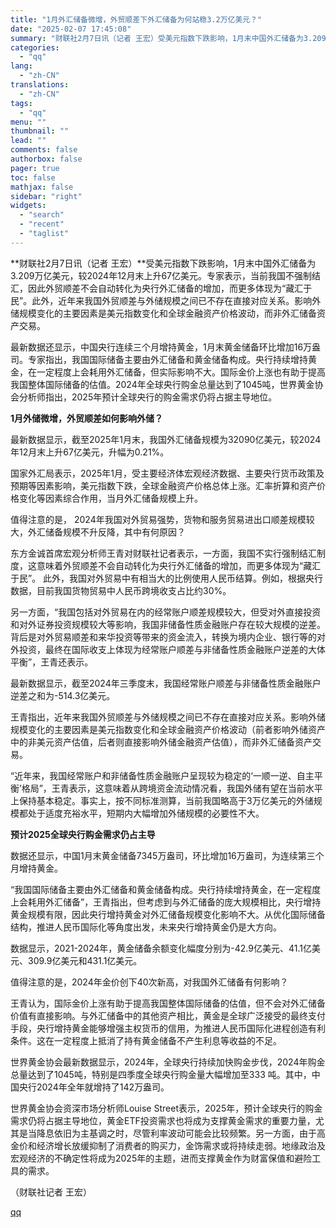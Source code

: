 ```yaml
---
title: "1月外汇储备微增，外贸顺差下外汇储备为何站稳3.2万亿美元？"
date: "2025-02-07 17:45:08"
summary: "财联社2月7日讯（记者 王宏）受美元指数下跌影响，1月末中国外汇储备为3.209万亿美元，较2024..."
categories:
  - "qq"
lang:
  - "zh-CN"
translations:
  - "zh-CN"
tags:
  - "qq"
menu: ""
thumbnail: ""
lead: ""
comments: false
authorbox: false
pager: true
toc: false
mathjax: false
sidebar: "right"
widgets:
  - "search"
  - "recent"
  - "taglist"
---
```


**财联社2月7日讯（记者 王宏）**受美元指数下跌影响，1月末中国外汇储备为3.209万亿美元，较2024年12月末上升67亿美元。专家表示，当前我国不强制结汇，因此外贸顺差不会自动转化为央行外汇储备的增加，而更多体现为“藏汇于民”。此外，近年来我国外贸顺差与外储规模之间已不存在直接对应关系。影响外储规模变化的主要因素是美元指数变化和全球金融资产价格波动，而非外汇储备资产交易。

最新数据还显示，中国央行连续三个月增持黄金，1月末黄金储备环比增加16万盎司。专家指出，我国国际储备主要由外汇储备和黄金储备构成。央行持续增持黄金，在一定程度上会耗用外汇储备，但实际影响不大。国际金价上涨也有助于提高我国整体国际储备的估值。2024年全球央行购金总量达到了1045吨，世界黄金协会分析师指出，2025年预计全球央行的购金需求仍将占据主导地位。

**1月外储微增，外贸顺差如何影响外储？**

最新数据显示，截至2025年1月末，我国外汇储备规模为32090亿美元，较2024年12月末上升67亿美元，升幅为0.21%。

国家外汇局表示，2025年1月，受主要经济体宏观经济数据、主要央行货币政策及预期等因素影响，美元指数下跌，全球金融资产价格总体上涨。汇率折算和资产价格变化等因素综合作用，当月外汇储备规模上升。

值得注意的是， 2024年我国对外贸易强势，货物和服务贸易进出口顺差规模较大，外汇储备规模不升反降，其中有何原因？

东方金诚首席宏观分析师王青对财联社记者表示，一方面，我国不实行强制结汇制度，这意味着外贸顺差不会自动转化为央行外汇储备的增加，而更多体现为“藏汇于民”。 此外，我国对外贸易中有相当大的比例使用人民币结算。例如，根据央行数据，目前我国货物贸易中人民币跨境收支占比约30%。

另一方面，“我国包括对外贸易在内的经常账户顺差规模较大，但受对外直接投资和对外证券投资规模较大等影响，我国非储备性质金融账户存在较大规模的逆差。背后是对外贸易顺差和来华投资等带来的资金流入，转换为境内企业、银行等的对外投资，最终在国际收支上体现为经常账户顺差与非储备性质金融账户逆差的大体平衡”，王青还表示。

最新数据显示，截至2024年三季度末，我国经常账户顺差与非储备性质金融账户逆差之和为-514.3亿美元。

王青指出，近年来我国外贸顺差与外储规模之间已不存在直接对应关系。影响外储规模变化的主要因素是美元指数变化和全球金融资产价格波动（前者影响外储资产中的非美元资产估值，后者则直接影响外储金融资产估值），而非外汇储备资产交易。

“近年来，我国经常账户和非储备性质金融账户呈现较为稳定的‘一顺一逆、自主平衡’格局”，王青表示，这意味着从跨境资金流动情况看，我国外储有望在当前水平上保持基本稳定。事实上，按不同标准测算，当前我国略高于3万亿美元的外储规模都处于适度充裕水平，短期内大幅增加外储规模的必要性不大。

**预计2025全球央行购金需求仍占主导**

数据还显示，中国1月末黄金储备7345万盎司，环比增加16万盎司，为连续第三个月增持黄金。

“我国国际储备主要由外汇储备和黄金储备构成。央行持续增持黄金，在一定程度上会耗用外汇储备”，王青指出，但考虑到与外汇储备的庞大规模相比，央行增持黄金规模有限，因此央行增持黄金对外汇储备规模变化影响不大。从优化国际储备结构，推进人民币国际化等角度出发，未来央行增持黄金仍是大方向。

数据显示，2021-2024年，黄金储备余额变化幅度分别为-42.9亿美元、41.1亿美元、309.9亿美元和431.1亿美元。

值得注意的是，2024年金价创下40次新高，对我国外汇储备有何影响？

王青认为，国际金价上涨有助于提高我国整体国际储备的估值，但不会对外汇储备价值有直接影响。与外汇储备中的其他资产相比，黄金是全球广泛接受的最终支付手段，央行增持黄金能够增强主权货币的信用，为推进人民币国际化进程创造有利条件。这在一定程度上抵消了持有黄金储备不产生利息等收益的不足。

世界黄金协会最新数据显示，2024年，全球央行持续加快购金步伐，2024年购金总量达到了1045吨，特别是四季度全球央行购金量大幅增加至333 吨。其中，中国央行2024年全年就增持了142万盎司。

世界黄金协会资深市场分析师Louise Street表示，2025年，预计全球央行的购金需求仍将占据主导地位，黄金ETF投资需求也将成为支撑黄金需求的重要力量，尤其是当降息依旧为主基调之时，尽管利率波动可能会比较频繁。另一方面，由于高金价和经济增长放缓抑制了消费者的购买力，金饰需求或将持续走弱。地缘政治及宏观经济的不确定性将成为2025年的主题，进而支撑黄金作为财富保值和避险工具的需求。

（财联社记者 王宏）

[qq](https://new.qq.com/rain/a/20250207A071H700)
